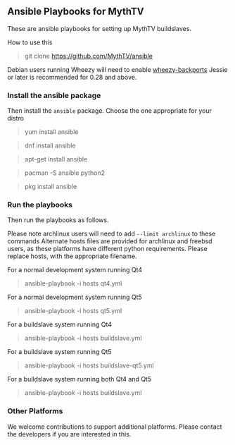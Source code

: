 ## Ansible Playbooks for MythTV
These are ansible playbooks for setting up MythTV buildslaves.

How to use this
> git clone https://github.com/MythTV/ansible

Debian users running Wheezy will need to enable [wheezy-backports](https://wiki.debian.org/Backports)
Jessie or later is recommended for 0.28 and above.

### Install the ansible package
Then install the `ansible` package. Choose the one appropriate
for your distro
> yum install ansible

> dnf install ansible

> apt-get install ansible

> pacman -S ansible python2

> pkg install ansible

### Run the playbooks
Then run the playbooks as follows.

Please note archlinux users will need to add `--limit archlinux` to these commands
Alternate hosts files are provided for archlinux and freebsd users, as these
platforms have different python requirements. Please replace hosts, with the
appropriate filename.

For a normal development system running Qt4
> ansible-playbook -i hosts qt4.yml

For a normal development system running Qt5
> ansible-playbook -i hosts qt5.yml

For a buildslave system running Qt4
> ansible-playbook -i hosts buildslave.yml

For a buildslave system running Qt5
> ansible-playbook -i hosts buildslave-qt5.yml

For a buildslave system running both Qt4 and Qt5
> ansible-playbook -i hosts buildslave.yml

### Other Platforms
We welcome contributions to support additional platforms. Please contact the developers if you are interested in this.
